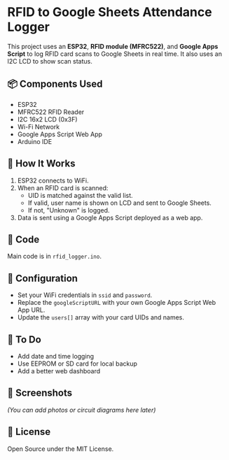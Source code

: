 # RFID to Google Sheets Attendance Logger

This project uses an **ESP32**, **RFID module (MFRC522)**, and **Google Apps Script** to log RFID card scans to Google Sheets in real time. It also uses an I2C LCD to show scan status.

## 📦 Components Used
- ESP32
- MFRC522 RFID Reader
- I2C 16x2 LCD (0x3F)
- Wi-Fi Network
- Google Apps Script Web App
- Arduino IDE

## 🔧 How It Works
1. ESP32 connects to WiFi.
2. When an RFID card is scanned:
   - UID is matched against the valid list.
   - If valid, user name is shown on LCD and sent to Google Sheets.
   - If not, "Unknown" is logged.
3. Data is sent using a Google Apps Script deployed as a web app.

## 🧾 Code
Main code is in `rfid_logger.ino`.

## 🔐 Configuration
- Set your WiFi credentials in `ssid` and `password`.
- Replace the `googleScriptURL` with your own Google Apps Script Web App URL.
- Update the `users[]` array with your card UIDs and names.

## 📝 To Do
- Add date and time logging
- Use EEPROM or SD card for local backup
- Add a better web dashboard

## 📸 Screenshots
*(You can add photos or circuit diagrams here later)*

## 📄 License
Open Source under the MIT License.
